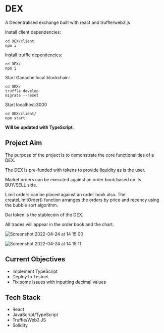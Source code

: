 # DEX

A Decentralised exchange built with react and truffle/web3.js

Install client dependencies:
```
cd DEX/client 
npm i 
```

Install truffle dependencies:
```
cd DEX/ 
npm i 
```

Start Ganache local blockchain:
```
cd DEX/ 
truffle develop 
migrate --reset
```

Start localhost:3000
```
cd DEX/client/ 
npm start
```

**Will be updated with TypeScript**.

## Project Aim

The purpose of the project is to demonstrate the core functionalities of a DEX.

The DEX is pre-funded with tokens to provide liquidity as is the user.

Market orders can be executed against an order book based on its BUY/SELL side. 

Limit orders can be placed against an order book also. The createLimitOrder() function arranges the orders by price and recency using the bubble sort algorithm.

Dai token is the stablecoin of the DEX.

All trades will appear in the order book and the chart.

![Screenshot 2022-04-24 at 14 15 00](https://user-images.githubusercontent.com/64858288/164978419-52cd18af-8658-44c7-9209-adb096018559.png)

![Screenshot 2022-04-24 at 14 15 11](https://user-images.githubusercontent.com/64858288/164978411-14f8df8a-1f5b-4397-8821-37b578772096.png)


## Current Objectives

* Implement TypeScript
* Deploy to Testnet
* Fix some issues with inputting decimal values

## Tech Stack

* React
* JavaScript/TypeScript
* Truffle/Web3.JS
* Solidity

